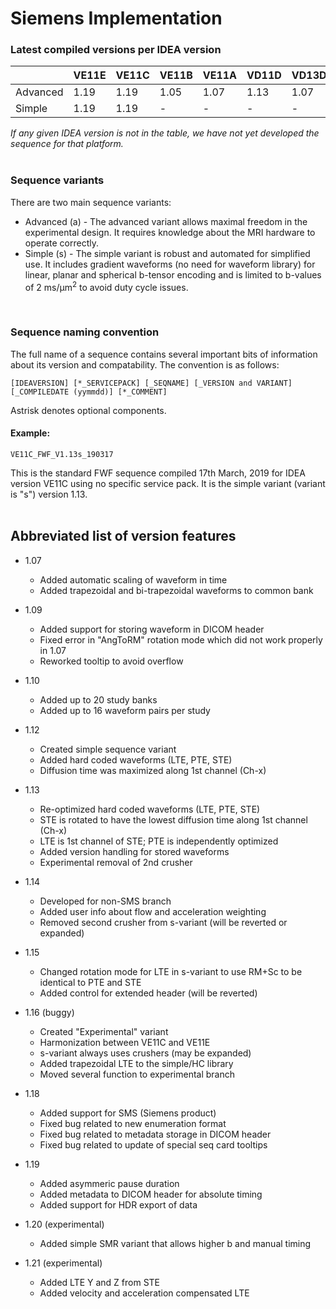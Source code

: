 # Siemens Implementation

### Latest compiled versions per IDEA version

|          | VE11E | VE11C | VE11B | VE11A | VD11D | VD13D | VD13A_SP04 |
|----------|-------|-------|-------|-------|-------|-------|------------|
| Advanced |  1.19 |  1.19 |  1.05 |  1.07 |  1.13 |  1.07 |  1.07      |
| Simple   |  1.19 |  1.19 |  -    |  -    |  -    |  -    |  -         |

_If any given IDEA version is not in the table, we have not yet developed the sequence for that platform._  
<br/>

### Sequence variants
There are two main sequence variants:  
* Advanced (a) - The advanced variant allows maximal freedom in the experimental design. It requires knowledge about the MRI hardware to operate correctly. 
* Simple (s) - The simple variant is robust and automated for simplified use. It includes gradient waveforms (no need for waveform library) for linear, planar and spherical b-tensor encoding and is limited to b-values of 2 ms/µm<sup>2</sup> to avoid duty cycle issues. 
<br/>

### Sequence naming convention
The full name of a sequence contains several important bits of information about its version and compatability. The convention is as follows:

    [IDEAVERSION] [*_SERVICEPACK] [_SEQNAME] [_VERSION and VARIANT] [_COMPILEDATE (yymmdd)] [*_COMMENT]

Astrisk denotes optional components.

#### Example:
    VE11C_FWF_V1.13s_190317
This is the standard FWF sequence compiled 17th March, 2019 for IDEA version VE11C using no specific service pack. It is the simple variant (variant is "s") version 1.13.  
<br/>

## Abbreviated list of version features
* 1.07
  * Added automatic scaling of waveform in time
  * Added trapezoidal and bi-trapezoidal waveforms to common bank
* 1.09
  * Added support for storing waveform in DICOM header
  * Fixed error in "AngToRM" rotation mode which did not work properly in 1.07
  * Reworked tooltip to avoid overflow
* 1.10
  * Added up to 20 study banks
  * Added up to 16 waveform pairs per study
* 1.12
  * Created simple sequence variant
  * Added hard coded waveforms (LTE, PTE, STE)
  * Diffusion time was maximized along 1st channel (Ch-x)
* 1.13
  * Re-optimized hard coded waveforms (LTE, PTE, STE)
  * STE is rotated to have the lowest diffusion time along 1st channel (Ch-x)
  * LTE is 1st channel of STE; PTE is independently optimized
  * Added version handling for stored waveforms
  * Experimental removal of 2nd crusher
* 1.14
  * Developed for non-SMS branch
  * Added user info about flow and acceleration weighting
  * Removed second crusher from s-variant (will be reverted or expanded)
* 1.15
  * Changed rotation mode for LTE in s-variant to use RM+Sc to be identical to PTE and STE
  * Added control for extended header (will be reverted)
* 1.16 (buggy)
  * Created "Experimental" variant
  * Harmonization between VE11C and VE11E
  * s-variant always uses crushers (may be expanded)
  * Added trapezoidal LTE to the simple/HC library
  * Moved several function to experimental branch
* 1.18 
  * Added support for SMS (Siemens product)
  * Fixed bug related to new enumeration format
  * Fixed bug related to metadata storage in DICOM header
  * Fixed bug related to update of special seq card tooltips
* 1.19
  * Added asymmeric pause duration
  * Added metadata to DICOM header for absolute timing
  * Added support for HDR export of data
  
* 1.20 (experimental)
  * Added simple SMR variant that allows higher b and manual timing

* 1.21 (experimental)
  * Added LTE Y and Z from STE
  * Added velocity and acceleration compensated LTE
